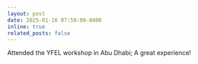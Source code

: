 ```yaml
---
layout: post
date: 2025-01-16 07:59:00-0400
inline: true
related_posts: false
---
```


Attended the YFEL workshop in Abu Dhabi; A great experience!